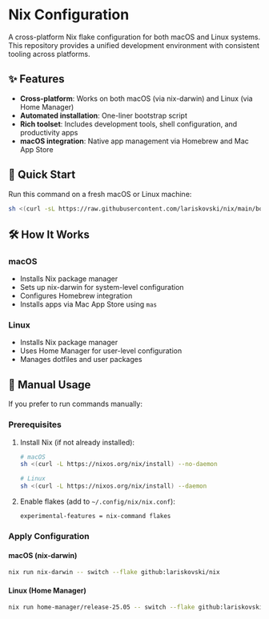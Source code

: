 # Nix Configuration

A cross-platform Nix flake configuration for both macOS and Linux systems. This repository provides a unified development environment with consistent tooling across platforms.

## ✨ Features

- **Cross-platform**: Works on both macOS (via nix-darwin) and Linux (via Home Manager)
- **Automated installation**: One-liner bootstrap script
- **Rich toolset**: Includes development tools, shell configuration, and productivity apps
- **macOS integration**: Native app management via Homebrew and Mac App Store

## 🚀 Quick Start

Run this command on a fresh macOS or Linux machine:

```bash
sh <(curl -sL https://raw.githubusercontent.com/lariskovski/nix/main/bootstrap.sh)
```

## 🛠️ How It Works

### macOS
- Installs Nix package manager
- Sets up nix-darwin for system-level configuration
- Configures Homebrew integration
- Installs apps via Mac App Store using `mas`

### Linux
- Installs Nix package manager
- Uses Home Manager for user-level configuration
- Manages dotfiles and user packages

## 🔧 Manual Usage

If you prefer to run commands manually:

### Prerequisites
1. Install Nix (if not already installed):
   ```bash
   # macOS
   sh <(curl -L https://nixos.org/nix/install) --no-daemon
   
   # Linux
   sh <(curl -L https://nixos.org/nix/install) --daemon
   ```

2. Enable flakes (add to `~/.config/nix/nix.conf`):
   ```
   experimental-features = nix-command flakes
   ```

### Apply Configuration

#### macOS (nix-darwin)
```bash
nix run nix-darwin -- switch --flake github:lariskovski/nix
```

#### Linux (Home Manager)
```bash
nix run home-manager/release-25.05 -- switch --flake github:lariskovski/nix#homeConfigurations.larissa
```

